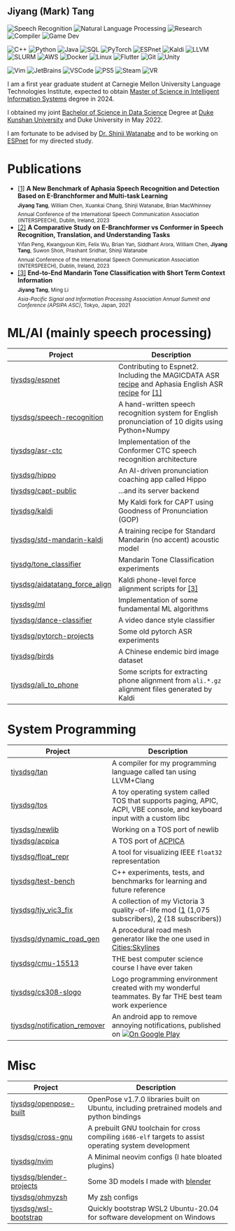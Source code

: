 ## Jiyang (Mark) Tang

![Speech Recognition](https://img.shields.io/badge/-Speech_Recognition-000)
![Natural Language Processing](https://img.shields.io/badge/-Natural_Language_Processing-000)
![Research](https://img.shields.io/badge/-ML/AI_Research-000)
![Compiler](https://img.shields.io/badge/-Compiler-000)
![Game Dev](https://img.shields.io/badge/-Game_Dev-000)

![C++](https://img.shields.io/badge/-C++-000?&logo=cplusplus)
![Python](https://img.shields.io/badge/-Python-000?&logo=Python)
![Java](https://img.shields.io/badge/-Java-000)
![SQL](https://img.shields.io/badge/-SQL-000?&logo=MySQL)
![PyTorch](https://img.shields.io/badge/-PyTorch-000?&logo=PyTorch)
![ESPnet](https://img.shields.io/badge/-ESPnet-000)
![Kaldi](https://img.shields.io/badge/-Kaldi-000)
![LLVM](https://img.shields.io/badge/-LLVM-000?&logo=llvm)
![SLURM](https://img.shields.io/badge/-SLURM-000)
![AWS](https://img.shields.io/badge/-AWS-000?&logo=amazonaws)
![Docker](https://img.shields.io/badge/-Docker-000?&logo=docker)
![Linux](https://img.shields.io/badge/-Linux-000?&logo=Linux)
![Flutter](https://img.shields.io/badge/-Flutter-000?&logo=Flutter)
![Git](https://img.shields.io/badge/-Git-000?&logo=Git)
![Unity](https://img.shields.io/badge/-Unity-000?&logo=unity)

![Vim](https://img.shields.io/badge/-Vim-000?&logo=vim)
![JetBrains](https://img.shields.io/badge/-JetBrains-000?&logo=jetbrains)
![VSCode](https://img.shields.io/badge/-VSCode-000?&logo=visualstudiocode)
![PS5](https://img.shields.io/badge/-PS5-000?&logo=playstation5)
![Steam](https://img.shields.io/badge/-Steam-000?&logo=steam)
![VR](https://img.shields.io/badge/-VR-000?&logo=meta)

I am a first year graduate student at Carnegie Mellon University Language Technologies
Institute, expected to obtain [Master of Science in Intelligent
Information Systems](https://miis.cs.cmu.edu/) degree in 2024.

I obtained my
joint [Bachelor of Science in Data Science](https://ugstudies.dukekunshan.edu.cn/majors/data-science/)
Degree at [Duke Kunshan University](https://dukekunshan.edu.cn/en/about) and Duke
University in May 2022.

I am fortunate to be advised
by [Dr. Shinji Watanabe](https://sites.google.com/view/shinjiwatanabe) and to be working
on [ESPnet](https://github.com/espnet/espnet) for my directed study.

# Publications

- [[1]](https://www.isca-speech.org/archive/interspeech_2023/tang23b_interspeech.html) **A New Benchmark of Aphasia Speech Recognition and Detection Based on E-Branchformer and Multi-task Learning**\
  <sub>**Jiyang Tang**, William Chen, Xuankai Chang, Shinji Watanabe, Brian MacWhinney</sub>\
  <sub>Annual Conference of the International Speech Communication Association (INTERSPEECH), Dublin, Ireland, 2023<sub>
- [[2]](https://www.isca-speech.org/archive/interspeech_2023/peng23b_interspeech.html) **A Comparative Study on E-Branchformer vs Conformer in Speech Recognition,
  Translation, and Understanding Tasks**\
  <sub>Yifan Peng, Kwangyoun Kim, Felix Wu, Brian Yan, Siddhant Arora, William Chen, **Jiyang Tang**, Suwon Shon,
  Prashant Sridhar, Shinji Watanabe</sub>\
  <sub>Annual Conference of the International Speech Communication Association (INTERSPEECH), Dublin, Ireland, 2023<sub>
- [[3]](https://ieeexplore.ieee.org/document/9689521) **End-to-End Mandarin Tone Classification with Short Term Context
  Information**\
  <sub>**Jiyang Tang**, Ming Li</sub>\
  <sub>*Asia-Pacific Signal and Information Processing Association Annual Summit and Conference (APSIPA ASC)*, Tokyo,
  Japan, 2021<sub>

# ML/AI (mainly speech processing)

| Project                                                                             | Description                                                                                                                                                                                                                                                   |
|-------------------------------------------------------------------------------------|---------------------------------------------------------------------------------------------------------------------------------------------------------------------------------------------------------------------------------------------------------------|
| [tjysdsg/espnet](https://github.com/tjysdsg/espnet)                                 | Contributing to Espnet2. Including the MAGICDATA ASR [recipe](https://github.com/espnet/espnet/tree/master/egs2/magicdata/asr1) and Aphasia English ASR [recipe](https://github.com/espnet/espnet/tree/master/egs2/aphasiabank/asr1) for [[1]](#publications) |
| [tjysdsg/speech-recognition](https://github.com/tjysdsg/speech-recognition)         | A hand-written speech recognition system for English pronunciation of 10 digits using Python+Numpy                                                                                                                                                            |
| [tjysdsg/asr-ctc](https://github.com/tjysdsg/asr-ctc)                               | Implementation of the Conformer CTC speech recognition architecture                                                                                                                                                                                           |
| [tjysdsg/hippo](https://github.com/tjysdsg/hippo)                                   | An AI-driven pronunciation coaching app called Hippo                                                                                                                                                                                                          |
| [tjysdsg/capt-public](https://github.com/tjysdsg/capt-public)                       | ...and its server backend                                                                                                                                                                                                                                     |
| [tjysdsg/kaldi](https://github.com/tjysdsg/kaldi)                                   | My Kaldi fork for CAPT using Goodness of Pronunciation (GOP)                                                                                                                                                                                                  |
| [tjysdsg/std-mandarin-kaldi](https://github.com/tjysdsg/std-mandarin-kaldi)         | A training recipe for Standard Mandarin (no accent) acoustic model                                                                                                                                                                                            |
| [tjysdg/tone_classifier](https://github.com/tjysdsg/tone_classifier)                | Mandarin Tone Classification experiments                                                                                                                                                                                                                      |
| [tjysdsg/aidatatang_force_align](https://github.com/tjysdsg/aidatatang_force_align) | Kaldi phone-level force alignment scripts for [[3]](#publications)                                                                                                                                                                                            |
| [tjysdsg/ml](https://github.com/tjysdsg/ml)                                         | Implementation of some fundamental ML algorithms                                                                                                                                                                                                              |
| [tjysdsg/dance-classifier](https://github.com/tjysdsg/dance-classifier)             | A video dance style classifier                                                                                                                                                                                                                                |
| [tjysdsg/pytorch-projects](https://github.com/tjysdsg/pytorch-projects)             | Some old pytorch ASR experiments                                                                                                                                                                                                                              |
| [tjysdsg/birds](https://github.com/tjysdsg/birds)                                   | A Chinese endemic bird image dataset                                                                                                                                                                                                                          |
| [tjysdsg/ali_to_phone](https://github.com/tjysdsg/ali_to_phone)                     | Some scripts for extracting phone alignment from `ali.*.gz` alignment files generated by Kaldi                                                                                                                                                                |

# System Programming

| Project                                                                 | Description                                                                                                                                                                                                                             |
|-------------------------------------------------------------------------|-----------------------------------------------------------------------------------------------------------------------------------------------------------------------------------------------------------------------------------------|
| [tjysdsg/tan](https://github.com/tjysdsg/tan)                           | A compiler for my programming language called tan using LLVM+Clang                                                                                                                                                                      |
| [tjysdsg/tos](https://github.com/tjysdsg/tos)                           | A toy operating system called TOS that supports paging, APIC, ACPI, VBE console, and keyboard input with a custom libc                                                                                                                  |
| [tjysdsg/newlib](https://github.com/tjysdsg/newlib)                     | Working on a TOS port of newlib                                                                                                                                                                                                         |
| [tjysdsg/acpica](https://github.com/tjysdsg/acpica)                     | A TOS port of [ACPICA](https://acpica.org/)                                                                                                                                                                                             |
| [tjysdsg/float_repr](https://github.com/tjysdsg/float_repr)             | A tool for visualizing IEEE `float32` representation                                                                                                                                                                                    |
| [tjysdsg/test-bench](https://github.com/tjysdsg/test-bench)             | C++ experiments, tests, and benchmarks for learning and future reference                                                                                                                                                                |
| [tjysdsg/tjy_vic3_fix](https://github.com/tjysdsg/tjy_vic3_fix)         | A collection of my Victoria 3 quality-of-life mod ([1](https://steamcommunity.com/sharedfiles/filedetails/?id=2883978920) (1,075 subscribers), [2](https://steamcommunity.com/sharedfiles/filedetails/?id=2883143577) (18 subscribers)) |
| [tjysdsg/dynamic_road_gen](https://github.com/tjysdsg/dynamic_road_gen) | A procedural road mesh generator like the one used in [Cities:Skylines](https://store.steampowered.com/app/255710/Cities_Skylines/)                                                                                                     |
| [tjysdsg/cmu-15513](https://github.com/tjysdsg/cmu-15513)               | THE best computer science course I have ever taken                                                                                                                                                                                      |
| [tjysdsg/cs308-slogo](https://github.com/tjysdsg/cs308-slogo)           | Logo programming environment created with my wonderful teammates. By far THE best team work experience                                                                                                                                  |
| [tjysdsg/notification_remover](https://github.com/tjysdsg/notification_remover)          | An android app to remove annoying notifications, published on  [![On Google Play](https://img.shields.io/badge/-Play%20Store-000?&logo=googleplay)](https://play.google.com/store/apps/details?id=com.tjysdsg.notification_remover) |


# Misc

| Project                                                                 | Description                                                                                            |
|-------------------------------------------------------------------------|--------------------------------------------------------------------------------------------------------|
| [tjysdsg/openpose-built](https://github.com/tjysdsg/openpose-built)     | OpenPose v1.7.0 libraries built on Ubuntu, including pretrained models and python bindings             |
| [tjysdsg/cross-gnu](https://github.com/tjysdsg/cross-gnu)               | A prebuilt GNU toolchain for cross compiling `i686-elf` targets to assist operating system development |
| [tjysdsg/nvim](https://github.com/tjysdsg/nvim)                         | A Minimal neovim configs (I hate bloated plugins)                                                      |
| [tjysdsg/blender-projects](https://github.com/tjysdsg/blender-projects) | Some 3D models I made with [blender](https://www.blender.org/)                                         |
| [tjysdsg/ohmyzsh](https://github.com/tjysdsg/ohmyzsh)                   | My [zsh](https://www.zsh.org) configs                                                                  |
| [tjysdsg/wsl-bootstrap](https://github.com/tjysdsg/wsl-bootstrap)       | Quickly bootstrap WSL2 Ubuntu-20.04 for software development on Windows                                |

